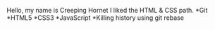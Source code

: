 Hello, my name is Creeping Hornet
I liked the HTML & CSS path.
*Git
*HTML5
*CSS3
*JavaScript
*Killing history using git rebase
